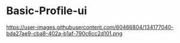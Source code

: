 # Basic-Profile-ui

https://user-images.githubusercontent.com/60466804/134177040-bda27ae9-cba8-402a-b1af-790c6cc2d101.png
